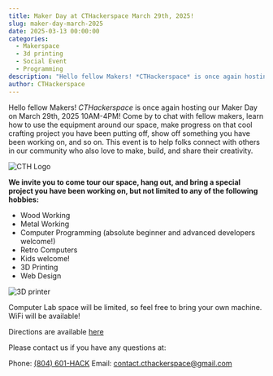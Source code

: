 ```yaml
---
title: Maker Day at CTHackerspace March 29th, 2025!
slug: maker-day-march-2025
date: 2025-03-13 00:00:00
categories:
  - Makerspace
  - 3d printing
  - Social Event
  - Programming
description: "Hello fellow Makers! *CTHackerspace* is once again hosting our Maker Day on March 29th, 2025!"
author: CTHackerspace
---
```


Hello fellow Makers! *CTHackerspace* is once again hosting our Maker Day on March 29th, 2025 10AM-4PM! Come by to chat with fellow makers, learn how to use the equipment around our space, make progress on that cool crafting project you have been putting off, show off something you have been working on, and so on. This event is to help folks connect with others in our community who also love to make, build, and share their creativity.

![CTH Logo](/hack.png)

**We invite you to come tour our space, hang out, and bring a special project you have been working on, but not limited to any of the following hobbies:**

- Wood Working
- Metal Working
- Computer Programming (absolute beginner and advanced developers welcome!)
- Retro Computers
- Kids welcome!
- 3D Printing
- Web Design

![3D printer](/uploads/2024/03/20240310_111501-768x1024.jpg)

Computer Lab space will be limited, so feel free to bring your own machine. WiFi will be available!


Directions are available [here](/visit)

Please contact us if you have any questions at:

Phone: [(804) 601-HACK](tel:+18066014225)
Email: [contact.cthackerspace@gmail.com](mailto:contact.cthackerspace@gmail.com)
